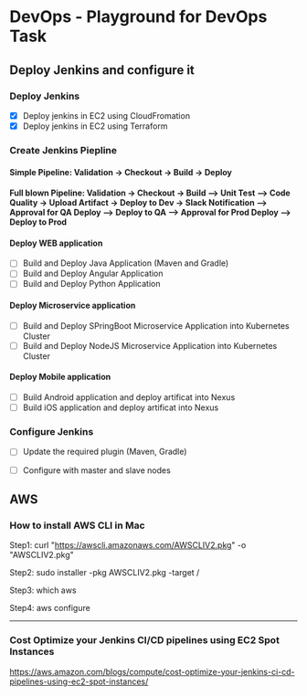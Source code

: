 # DevOps - Playground for DevOps Task

## Deploy Jenkins and configure it

### Deploy Jenkins

- [X] Deploy jenkins in EC2 using CloudFromation
- [X] Deploy jenkins in EC2 using Terraform 

### Create Jenkins Piepline

#### Simple Pipeline: Validation -> Checkout -> Build -> Deploy

#### Full blown Pipeline: Validation -> Checkout -> Build --> Unit Test --> Code Quality -> Upload Artifact -> Deploy to Dev -> Slack Notification --> Approval for QA Deploy --> Deploy to QA --> Approval for Prod Deploy --> Deploy to Prod

#### Deploy WEB application

- [ ] Build and Deploy Java Application (Maven and Gradle)
- [ ] Build and Deploy Angular Application 
- [ ] Build and Deploy Python Application

#### Deploy Microservice application

- [ ] Build and Deploy SPringBoot Microservice Application into Kubernetes Cluster
- [ ] Build and Deploy NodeJS Microservice Application into Kubernetes Cluster

#### Deploy Mobile application

- [ ] Build Android application and deploy artificat into Nexus
- [ ] Build iOS application and deploy artificat into Nexus

### Configure Jenkins

- [ ] Update the required plugin (Maven, Gradle)
- [ ] Configure with master and slave nodes


## AWS

### How to install AWS CLI in Mac

Step1: curl "https://awscli.amazonaws.com/AWSCLIV2.pkg" -o "AWSCLIV2.pkg"

Step2: sudo installer -pkg AWSCLIV2.pkg -target /

Step3: which aws

Step4: aws configure


----------------------------------

### Cost Optimize your Jenkins CI/CD pipelines using EC2 Spot Instances

https://aws.amazon.com/blogs/compute/cost-optimize-your-jenkins-ci-cd-pipelines-using-ec2-spot-instances/
